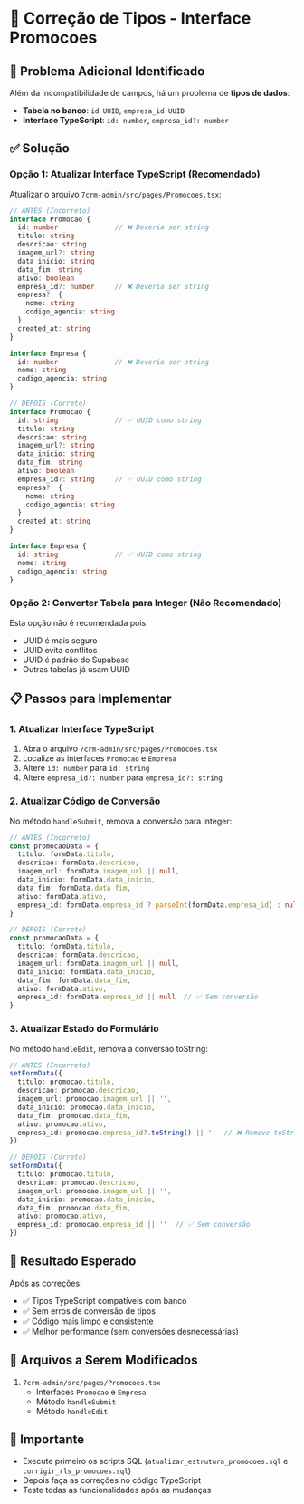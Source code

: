 # 🔧 Correção de Tipos - Interface Promocoes

## 🚨 Problema Adicional Identificado

Além da incompatibilidade de campos, há um problema de **tipos de dados**:

- **Tabela no banco**: `id UUID`, `empresa_id UUID`
- **Interface TypeScript**: `id: number`, `empresa_id?: number`

## ✅ Solução

### Opção 1: Atualizar Interface TypeScript (Recomendado)

Atualizar o arquivo `7crm-admin/src/pages/Promocoes.tsx`:

```typescript
// ANTES (Incorreto)
interface Promocao {
  id: number              // ❌ Deveria ser string
  titulo: string
  descricao: string
  imagem_url?: string
  data_inicio: string
  data_fim: string
  ativo: boolean
  empresa_id?: number     // ❌ Deveria ser string
  empresa?: {
    nome: string
    codigo_agencia: string
  }
  created_at: string
}

interface Empresa {
  id: number              // ❌ Deveria ser string
  nome: string
  codigo_agencia: string
}

// DEPOIS (Correto)
interface Promocao {
  id: string              // ✅ UUID como string
  titulo: string
  descricao: string
  imagem_url?: string
  data_inicio: string
  data_fim: string
  ativo: boolean
  empresa_id?: string     // ✅ UUID como string
  empresa?: {
    nome: string
    codigo_agencia: string
  }
  created_at: string
}

interface Empresa {
  id: string              // ✅ UUID como string
  nome: string
  codigo_agencia: string
}
```

### Opção 2: Converter Tabela para Integer (Não Recomendado)

Esta opção não é recomendada pois:
- UUID é mais seguro
- UUID evita conflitos
- UUID é padrão do Supabase
- Outras tabelas já usam UUID

## 📋 Passos para Implementar

### 1. Atualizar Interface TypeScript

1. Abra o arquivo `7crm-admin/src/pages/Promocoes.tsx`
2. Localize as interfaces `Promocao` e `Empresa`
3. Altere `id: number` para `id: string`
4. Altere `empresa_id?: number` para `empresa_id?: string`

### 2. Atualizar Código de Conversão

No método `handleSubmit`, remova a conversão para integer:

```typescript
// ANTES (Incorreto)
const promocaoData = {
  titulo: formData.titulo,
  descricao: formData.descricao,
  imagem_url: formData.imagem_url || null,
  data_inicio: formData.data_inicio,
  data_fim: formData.data_fim,
  ativo: formData.ativo,
  empresa_id: formData.empresa_id ? parseInt(formData.empresa_id) : null  // ❌ Remove parseInt
}

// DEPOIS (Correto)
const promocaoData = {
  titulo: formData.titulo,
  descricao: formData.descricao,
  imagem_url: formData.imagem_url || null,
  data_inicio: formData.data_inicio,
  data_fim: formData.data_fim,
  ativo: formData.ativo,
  empresa_id: formData.empresa_id || null  // ✅ Sem conversão
}
```

### 3. Atualizar Estado do Formulário

No método `handleEdit`, remova a conversão toString:

```typescript
// ANTES (Incorreto)
setFormData({
  titulo: promocao.titulo,
  descricao: promocao.descricao,
  imagem_url: promocao.imagem_url || '',
  data_inicio: promocao.data_inicio,
  data_fim: promocao.data_fim,
  ativo: promocao.ativo,
  empresa_id: promocao.empresa_id?.toString() || ''  // ❌ Remove toString
})

// DEPOIS (Correto)
setFormData({
  titulo: promocao.titulo,
  descricao: promocao.descricao,
  imagem_url: promocao.imagem_url || '',
  data_inicio: promocao.data_inicio,
  data_fim: promocao.data_fim,
  ativo: promocao.ativo,
  empresa_id: promocao.empresa_id || ''  // ✅ Sem conversão
})
```

## 🎯 Resultado Esperado

Após as correções:
- ✅ Tipos TypeScript compatíveis com banco
- ✅ Sem erros de conversão de tipos
- ✅ Código mais limpo e consistente
- ✅ Melhor performance (sem conversões desnecessárias)

## 📁 Arquivos a Serem Modificados

1. `7crm-admin/src/pages/Promocoes.tsx`
   - Interfaces `Promocao` e `Empresa`
   - Método `handleSubmit`
   - Método `handleEdit`

## 🚨 Importante

- Execute primeiro os scripts SQL (`atualizar_estrutura_promocoes.sql` e `corrigir_rls_promocoes.sql`)
- Depois faça as correções no código TypeScript
- Teste todas as funcionalidades após as mudanças